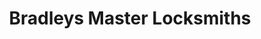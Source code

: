 ---
title: "Bradleys Master Locksmiths"
url: /blyth/bradleys-master-locksmiths/
shop: Eisenwaren
---